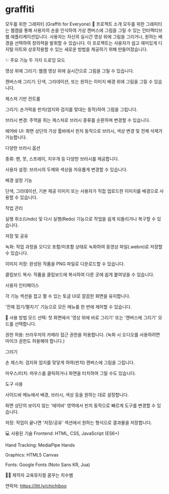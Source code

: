 # graffiti
모두를 위한 그래피티 (Graffiti for Everyone)
🎨 프로젝트 소개
모두를 위한 그래피티는 웹캠을 통해 사용자의 손을 인식하여 가상 캔버스에 그림을 그릴 수 있는 인터랙티브 웹 애플리케이션입니다. 사용자는 자신의 실시간 영상 위에 그림을 그리거나, 원하는 배경을 선택하여 창의력을 발휘할 수 있습니다. 이 프로젝트는 사용자가 쉽고 재미있게 디지털 아트와 상호작용할 수 있는 새로운 방법을 제공하기 위해 만들어졌습니다.

✨ 주요 기능
두 가지 드로잉 모드

영상 위에 그리기: 웹캠 영상 위에 실시간으로 그림을 그릴 수 있습니다.

캔버스에 그리기: 단색, 그라데이션, 또는 원하는 이미지 배경 위에 그림을 그릴 수 있습니다.

제스처 기반 컨트롤

그리기: 손가락을 핀치(엄지와 검지를 맞대는 동작)하여 그림을 그립니다.

브러시 변경: 주먹을 쥐는 제스처로 브러시 종류를 순환하며 변경할 수 있습니다.

에어바 UI: 화면 상단의 가상 툴바에서 핀치 동작으로 브러시, 색상 변경 및 전체 삭제가 가능합니다.

다양한 브러시 옵션

종류: 펜, 붓, 스프레이, 지우개 등 다양한 브러시를 제공합니다.

사용자 설정: 브러시의 두께와 색상을 자유롭게 변경할 수 있습니다.

배경 설정 기능

단색, 그라데이션, 기본 제공 이미지 또는 사용자가 직접 업로드한 이미지를 배경으로 사용할 수 있습니다.

작업 관리

실행 취소(Undo) 및 다시 실행(Redo) 기능으로 작업을 쉽게 되돌리거나 복구할 수 있습니다.

저장 및 공유

녹화: 작업 과정을 오디오 포함/미포함 상태로 녹화하여 동영상 파일(.webm)로 저장할 수 있습니다.

이미지 저장: 완성된 작품을 PNG 파일로 다운로드할 수 있습니다.

클립보드 복사: 작품을 클립보드에 복사하여 다른 곳에 쉽게 붙여넣을 수 있습니다.

사용자 인터페이스

각 기능 섹션을 접고 펼 수 있는 토글 UI로 깔끔한 화면을 유지합니다.

'전체 접기/펼치기' 기능으로 모든 메뉴를 한 번에 제어할 수 있습니다.

🚀 사용 방법
모드 선택: 첫 화면에서 '영상 위에 바로 그리기' 또는 '캔버스에 그리기' 모드를 선택합니다.

권한 허용: 브라우저의 카메라 접근 권한을 허용합니다. (녹화 시 오디오를 사용하려면 마이크 권한도 허용해야 합니다.)

그리기

손 제스처: 검지와 엄지를 맞닿게 하여(핀치) 캔버스에 그림을 그립니다.

마우스/터치: 마우스를 클릭하거나 화면을 터치하여 그릴 수도 있습니다.

도구 사용

사이드바 메뉴에서 배경, 브러시, 색상 등을 원하는 대로 설정합니다.

화면 상단의 보이지 않는 '에어바' 영역에서 핀치 동작으로 빠르게 도구를 변경할 수 있습니다.

저장: 작업이 끝나면 '저장/공유' 섹션에서 원하는 형식으로 결과물을 저장합니다.

💻 사용된 기술
Frontend: HTML, CSS, JavaScript (ES6+)

Hand Tracking: MediaPipe Hands

Graphics: HTML5 Canvas

Fonts: Google Fonts (Noto Sans KR, Jua)

👨‍💻 제작자
교육뮤지컬 꿈꾸는 치수쌤

연락처: https://litt.ly/chichiboo
